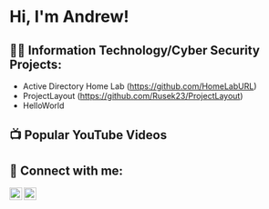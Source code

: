 <h1>Hi, I'm Andrew! </h1>

<h2>👨‍💻 Information Technology/Cyber Security Projects:</h2>


  - Active Directory Home Lab (https://github.com/HomeLabURL)
  - ProjectLayout (https://github.com/Rusek23/ProjectLayout)
  - HelloWorld


<h2>📺 Popular YouTube Videos</h2>



<h2> 🤳 Connect with me:</h2>


[<img align="left" alt="JoshMadakor | Twitter" width="22px" src="https://cdn.jsdelivr.net/npm/simple-icons@v3/icons/twitter.svg" />][twitter]
[<img align="left" alt="JoshMadakor | LinkedIn" width="22px" src="https://cdn.jsdelivr.net/npm/simple-icons@v3/icons/linkedin.svg" />][linkedin]


[twitter]: https://twitter.com/
[indeed]: https://indeed.com/
[linkedin]: https://linkedin.com/in/

<!--


- 🔭 I’m currently working on ...
- 🌱 I’m currently learning ...
- 👯 I’m looking to collaborate on ...
- 🤔 I’m looking for help with ...
- 💬 Ask me about ...
- 📫 How to reach me: ...
- 😄 Pronouns: ...
- ⚡ Fun fact: ...
-->
